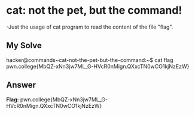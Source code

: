 # cat: not the pet, but the command!
-Just the usage of cat program to read the content of the file "flag".

## My Solve

hacker@commands~cat-not-the-pet-but-the-command:~$ cat flag
pwn.college{MbQZ-xNn3jw7ML_G-HVcR0nMign.QXxcTN0wCO1kjNzEzW}

## Answer
**Flag:** pwn.college{MbQZ-xNn3jw7ML_G-HVcR0nMign.QXxcTN0wCO1kjNzEzW}